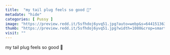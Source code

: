 ```yaml
---
title:  "my tail plug feels so good 🥺"
metadate: "hide"
categories: [ Pussy ]
image: "https://preview.redd.it/5sfhdoj6yvq51.jpg?auto=webp&s=6441513636f0cacde24daa9adffc5f57eeae94c6"
thumb: "https://preview.redd.it/5sfhdoj6yvq51.jpg?width=1080&crop=smart&auto=webp&s=6428259770ef91864dfb060afdcfb6109b759ac4"
visit: ""
---
```

my tail plug feels so good 🥺
